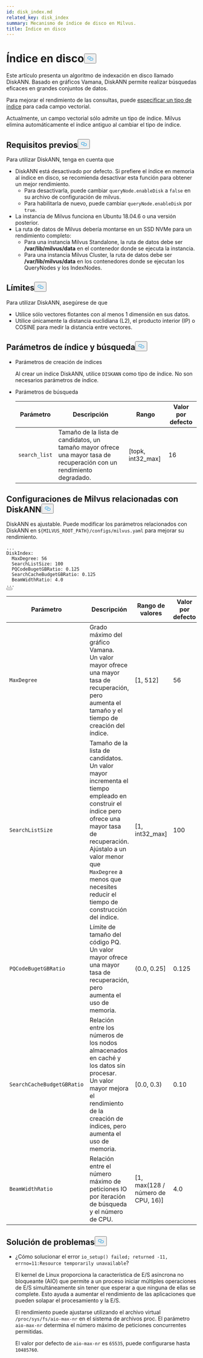 ```yaml
---
id: disk_index.md
related_key: disk_index
summary: Mecanismo de índice de disco en Milvus.
title: Índice en disco
---
```

<h1 id="On-disk-Index" class="common-anchor-header">Índice en disco<button data-href="#On-disk-Index" class="anchor-icon" translate="no">
      <svg translate="no"
        aria-hidden="true"
        focusable="false"
        height="20"
        version="1.1"
        viewBox="0 0 16 16"
        width="16"
      >
        <path
          fill="#0092E4"
          fill-rule="evenodd"
          d="M4 9h1v1H4c-1.5 0-3-1.69-3-3.5S2.55 3 4 3h4c1.45 0 3 1.69 3 3.5 0 1.41-.91 2.72-2 3.25V8.59c.58-.45 1-1.27 1-2.09C10 5.22 8.98 4 8 4H4c-.98 0-2 1.22-2 2.5S3 9 4 9zm9-3h-1v1h1c1 0 2 1.22 2 2.5S13.98 12 13 12H9c-.98 0-2-1.22-2-2.5 0-.83.42-1.64 1-2.09V6.25c-1.09.53-2 1.84-2 3.25C6 11.31 7.55 13 9 13h4c1.45 0 3-1.69 3-3.5S14.5 6 13 6z"
        ></path>
      </svg>
    </button></h1><p>Este artículo presenta un algoritmo de indexación en disco llamado DiskANN. Basado en gráficos Vamana, DiskANN permite realizar búsquedas eficaces en grandes conjuntos de datos.</p>
<p>Para mejorar el rendimiento de las consultas, puede <a href="/docs/es/index-vector-fields.md">especificar un tipo de índice</a> para cada campo vectorial.</p>
<div class="alert note"> 
Actualmente, un campo vectorial sólo admite un tipo de índice. Milvus elimina automáticamente el índice antiguo al cambiar el tipo de índice.</div>
<h2 id="Prerequisites" class="common-anchor-header">Requisitos previos<button data-href="#Prerequisites" class="anchor-icon" translate="no">
      <svg translate="no"
        aria-hidden="true"
        focusable="false"
        height="20"
        version="1.1"
        viewBox="0 0 16 16"
        width="16"
      >
        <path
          fill="#0092E4"
          fill-rule="evenodd"
          d="M4 9h1v1H4c-1.5 0-3-1.69-3-3.5S2.55 3 4 3h4c1.45 0 3 1.69 3 3.5 0 1.41-.91 2.72-2 3.25V8.59c.58-.45 1-1.27 1-2.09C10 5.22 8.98 4 8 4H4c-.98 0-2 1.22-2 2.5S3 9 4 9zm9-3h-1v1h1c1 0 2 1.22 2 2.5S13.98 12 13 12H9c-.98 0-2-1.22-2-2.5 0-.83.42-1.64 1-2.09V6.25c-1.09.53-2 1.84-2 3.25C6 11.31 7.55 13 9 13h4c1.45 0 3-1.69 3-3.5S14.5 6 13 6z"
        ></path>
      </svg>
    </button></h2><p>Para utilizar DiskANN, tenga en cuenta que</p>
<ul>
<li>DiskANN está desactivado por defecto. Si prefiere el índice en memoria al índice en disco, se recomienda desactivar esta función para obtener un mejor rendimiento.<ul>
<li>Para desactivarla, puede cambiar <code translate="no">queryNode.enableDisk</code> a <code translate="no">false</code> en su archivo de configuración de milvus.</li>
<li>Para habilitarla de nuevo, puede cambiar <code translate="no">queryNode.enableDisk</code> por <code translate="no">true</code>.</li>
</ul></li>
<li>La instancia de Milvus funciona en Ubuntu 18.04.6 o una versión posterior.</li>
<li>La ruta de datos de Milvus debería montarse en un SSD NVMe para un rendimiento completo:<ul>
<li>Para una instancia Milvus Standalone, la ruta de datos debe ser <strong>/var/lib/milvus/data</strong> en el contenedor donde se ejecuta la instancia.</li>
<li>Para una instancia Milvus Cluster, la ruta de datos debe ser <strong>/var/lib/milvus/data</strong> en los contenedores donde se ejecutan los QueryNodes y los IndexNodes.</li>
</ul></li>
</ul>
<h2 id="Limits" class="common-anchor-header">Límites<button data-href="#Limits" class="anchor-icon" translate="no">
      <svg translate="no"
        aria-hidden="true"
        focusable="false"
        height="20"
        version="1.1"
        viewBox="0 0 16 16"
        width="16"
      >
        <path
          fill="#0092E4"
          fill-rule="evenodd"
          d="M4 9h1v1H4c-1.5 0-3-1.69-3-3.5S2.55 3 4 3h4c1.45 0 3 1.69 3 3.5 0 1.41-.91 2.72-2 3.25V8.59c.58-.45 1-1.27 1-2.09C10 5.22 8.98 4 8 4H4c-.98 0-2 1.22-2 2.5S3 9 4 9zm9-3h-1v1h1c1 0 2 1.22 2 2.5S13.98 12 13 12H9c-.98 0-2-1.22-2-2.5 0-.83.42-1.64 1-2.09V6.25c-1.09.53-2 1.84-2 3.25C6 11.31 7.55 13 9 13h4c1.45 0 3-1.69 3-3.5S14.5 6 13 6z"
        ></path>
      </svg>
    </button></h2><p>Para utilizar DiskANN, asegúrese de que</p>
<ul>
<li>Utilice sólo vectores flotantes con al menos 1 dimensión en sus datos.</li>
<li>Utilice únicamente la distancia euclidiana (L2), el producto interior (IP) o COSINE para medir la distancia entre vectores.</li>
</ul>
<h2 id="Index-and-search-settings" class="common-anchor-header">Parámetros de índice y búsqueda<button data-href="#Index-and-search-settings" class="anchor-icon" translate="no">
      <svg translate="no"
        aria-hidden="true"
        focusable="false"
        height="20"
        version="1.1"
        viewBox="0 0 16 16"
        width="16"
      >
        <path
          fill="#0092E4"
          fill-rule="evenodd"
          d="M4 9h1v1H4c-1.5 0-3-1.69-3-3.5S2.55 3 4 3h4c1.45 0 3 1.69 3 3.5 0 1.41-.91 2.72-2 3.25V8.59c.58-.45 1-1.27 1-2.09C10 5.22 8.98 4 8 4H4c-.98 0-2 1.22-2 2.5S3 9 4 9zm9-3h-1v1h1c1 0 2 1.22 2 2.5S13.98 12 13 12H9c-.98 0-2-1.22-2-2.5 0-.83.42-1.64 1-2.09V6.25c-1.09.53-2 1.84-2 3.25C6 11.31 7.55 13 9 13h4c1.45 0 3-1.69 3-3.5S14.5 6 13 6z"
        ></path>
      </svg>
    </button></h2><ul>
<li><p>Parámetros de creación de índices</p>
<p>Al crear un índice DiskANN, utilice <code translate="no">DISKANN</code> como tipo de índice. No son necesarios parámetros de índice.</p></li>
<li><p>Parámetros de búsqueda</p>
<table>
<thead>
<tr><th>Parámetro</th><th>Descripción</th><th>Rango</th><th>Valor por defecto</th></tr>
</thead>
<tbody>
<tr><td><code translate="no">search_list</code></td><td>Tamaño de la lista de candidatos, un tamaño mayor ofrece una mayor tasa de recuperación con un rendimiento degradado.</td><td>[topk, int32_max]</td><td>16</td></tr>
</tbody>
</table>
</li>
</ul>
<h2 id="DiskANN-related-Milvus-configurations" class="common-anchor-header">Configuraciones de Milvus relacionadas con DiskANN<button data-href="#DiskANN-related-Milvus-configurations" class="anchor-icon" translate="no">
      <svg translate="no"
        aria-hidden="true"
        focusable="false"
        height="20"
        version="1.1"
        viewBox="0 0 16 16"
        width="16"
      >
        <path
          fill="#0092E4"
          fill-rule="evenodd"
          d="M4 9h1v1H4c-1.5 0-3-1.69-3-3.5S2.55 3 4 3h4c1.45 0 3 1.69 3 3.5 0 1.41-.91 2.72-2 3.25V8.59c.58-.45 1-1.27 1-2.09C10 5.22 8.98 4 8 4H4c-.98 0-2 1.22-2 2.5S3 9 4 9zm9-3h-1v1h1c1 0 2 1.22 2 2.5S13.98 12 13 12H9c-.98 0-2-1.22-2-2.5 0-.83.42-1.64 1-2.09V6.25c-1.09.53-2 1.84-2 3.25C6 11.31 7.55 13 9 13h4c1.45 0 3-1.69 3-3.5S14.5 6 13 6z"
        ></path>
      </svg>
    </button></h2><p>DiskANN es ajustable. Puede modificar los parámetros relacionados con DiskANN en <code translate="no">${MILVUS_ROOT_PATH}/configs/milvus.yaml</code> para mejorar su rendimiento.</p>
<pre><code translate="no" class="language-YAML">...
DiskIndex:
  MaxDegree: 56
  SearchListSize: 100
  PQCodeBugetGBRatio: 0.125
  SearchCacheBudgetGBRatio: 0.125
  BeamWidthRatio: 4.0
...
<button class="copy-code-btn"></button></code></pre>
<table>
<thead>
<tr><th>Parámetro</th><th>Descripción</th><th>Rango de valores</th><th>Valor por defecto</th></tr>
</thead>
<tbody>
<tr><td><code translate="no">MaxDegree</code></td><td>Grado máximo del gráfico Vamana. <br/> Un valor mayor ofrece una mayor tasa de recuperación, pero aumenta el tamaño y el tiempo de creación del índice.</td><td>[1, 512]</td><td>56</td></tr>
<tr><td><code translate="no">SearchListSize</code></td><td>Tamaño de la lista de candidatos. <br/> Un valor mayor incrementa el tiempo empleado en construir el índice pero ofrece una mayor tasa de recuperación. <br/> Ajústalo a un valor menor que <code translate="no">MaxDegree</code> a menos que necesites reducir el tiempo de construcción del índice.</td><td>[1, int32_max]</td><td>100</td></tr>
<tr><td><code translate="no">PQCodeBugetGBRatio</code></td><td>Límite de tamaño del código PQ. <br/> Un valor mayor ofrece una mayor tasa de recuperación, pero aumenta el uso de memoria.</td><td>(0.0, 0.25]</td><td>0.125</td></tr>
<tr><td><code translate="no">SearchCacheBudgetGBRatio</code></td><td>Relación entre los números de los nodos almacenados en caché y los datos sin procesar. <br/> Un valor mayor mejora el rendimiento de la creación de índices, pero aumenta el uso de memoria.</td><td>[0.0, 0.3)</td><td>0.10</td></tr>
<tr><td><code translate="no">BeamWidthRatio</code></td><td>Relación entre el número máximo de peticiones IO por iteración de búsqueda y el número de CPU.</td><td>[1, max(128 / número de CPU, 16)]</td><td>4.0</td></tr>
</tbody>
</table>
<h2 id="Troubleshooting" class="common-anchor-header">Solución de problemas<button data-href="#Troubleshooting" class="anchor-icon" translate="no">
      <svg translate="no"
        aria-hidden="true"
        focusable="false"
        height="20"
        version="1.1"
        viewBox="0 0 16 16"
        width="16"
      >
        <path
          fill="#0092E4"
          fill-rule="evenodd"
          d="M4 9h1v1H4c-1.5 0-3-1.69-3-3.5S2.55 3 4 3h4c1.45 0 3 1.69 3 3.5 0 1.41-.91 2.72-2 3.25V8.59c.58-.45 1-1.27 1-2.09C10 5.22 8.98 4 8 4H4c-.98 0-2 1.22-2 2.5S3 9 4 9zm9-3h-1v1h1c1 0 2 1.22 2 2.5S13.98 12 13 12H9c-.98 0-2-1.22-2-2.5 0-.83.42-1.64 1-2.09V6.25c-1.09.53-2 1.84-2 3.25C6 11.31 7.55 13 9 13h4c1.45 0 3-1.69 3-3.5S14.5 6 13 6z"
        ></path>
      </svg>
    </button></h2><ul>
<li><p>¿Cómo solucionar el error <code translate="no">io_setup() failed; returned -11, errno=11:Resource temporarily unavailable</code>?</p>
<p>El kernel de Linux proporciona la característica de E/S asíncrona no bloqueante (AIO) que permite a un proceso iniciar múltiples operaciones de E/S simultáneamente sin tener que esperar a que ninguna de ellas se complete. Esto ayuda a aumentar el rendimiento de las aplicaciones que pueden solapar el procesamiento y la E/S.</p>
<p>El rendimiento puede ajustarse utilizando el archivo virtual <code translate="no">/proc/sys/fs/aio-max-nr</code> en el sistema de archivos proc. El parámetro <code translate="no">aio-max-nr</code> determina el número máximo de peticiones concurrentes permitidas.</p>
<p>El valor por defecto de <code translate="no">aio-max-nr</code> es <code translate="no">65535</code>, puede configurarse hasta <code translate="no">10485760</code>.</p></li>
</ul>
